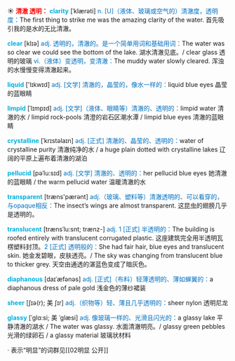 ☀ <font color="red">**清澈 透明：**</font>
<font color="sky blue">**clarity**</font> [ˈklærəti]
<font color="#0070c0">n. [U]（液体、玻璃或空气的）清澈度，透明度：</font>The first thing to strike me was the amazing clarity of the water. 首先吸引我的是水的无比清澈。
 
<font color="sky blue">**clear**</font> [klɪə] 
<font color="#0070c0">adj. 透明的，清澈的。是一个简单用词和基础用词：</font>The water was so clear we could see the bottom of the lake. 湖水清澈见底。/ clear glass 透明的玻璃 <font color="#0070c0">vi.（液体）变透明，变清澈：</font>The muddy water slowly cleared. 浑浊的水慢慢变得清澈起来。
           
<font color="sky blue">**liquid**</font> ['lɪkwɪd] 
<font color="#0070c0">adj. [文学] 清澈的，晶莹的，像水一样的：</font>liquid blue eyes 晶莹的蓝眼睛
           
<font color="sky blue">**limpid**</font> [ˈlɪmpɪd]
<font color="#0070c0">adj. [文学]（液体、眼睛等）清澈的、透明的：</font>limpid water 清澈的水 / limpid rock-pools 清澄的岩石区潮水潭 / limpid blue eyes 清澈的蓝眼睛           

<font color="sky blue">**crystalline**</font> [ˈkrɪstəlaɪn]
<font color="#0070c0">adj. [正式] 清澈的、晶莹的、透明的：</font>water of crystalline purity 清澈纯净的水 / a huge plain dotted with crystalline lakes 辽阔的平原上遍布着清澈的湖泊
           
<font color="sky blue">**pellucid**</font> [pəˈlu:sɪd]
<font color="#0070c0">adj. [文学] 清澈的、透明的：</font>her pellucid blue eyes 她清澈的蓝眼睛 / the warm pellucid water 温暖清澈的水

<font color="sky blue">**transparent**</font> [træns'pærənt] 
<font color="#0070c0">adj.（玻璃、塑料等）清澈透明的、可以看穿的，与opaque相反：</font>The insect’s wings are almost transparent. 这昆虫的翅膀几乎是透明的。
            
<font color="sky blue">**translucent**</font> [trænsˈlu:snt; trænz-]
<font color="#0070c0">adj. 1 [正式] 半透明的：</font>The building is roofed entirely with translucent corrugated plastic. 这座建筑完全用半透明瓦楞塑料封顶。<font color="#0070c0">2 [正式] 透明般的：</font>She had fair hair, blue eyes and translucent skin. 她金发碧眼，皮肤透亮。/ The sky was changing from translucent blue to thicker grey. 天空由通透的湛蓝色变成了暗灰色。

<font color="sky blue">**diaphanous**</font> [daɪˈæfənəs]
<font color="#0070c0">adj. [正式]（布料）轻薄透明的、薄如蝉翼的：</font>a diaphanous dress of pale gold 浅金色的薄纱裙装          
           
<font color="sky blue">**sheer**</font> [ʃɪə(r); 美 ʃɪr]
<font color="#0070c0">adj.（织物等）轻、薄且几乎透明的：</font>sheer nylon 透明尼龙

<font color="sky blue">**glassy**</font> [ˈglɑ:si; 美 ˈglæsi]
<font color="#0070c0">adj. 像玻璃一样的、光滑且闪光的：</font>a glassy lake 平静清澈的湖水 / The water was glassy. 水面清澈明亮。/ glassy green pebbles 光滑的绿卵石 / a glassy material 玻璃状材料

· 表示“明显”的词群见[[02明显 公开]]
